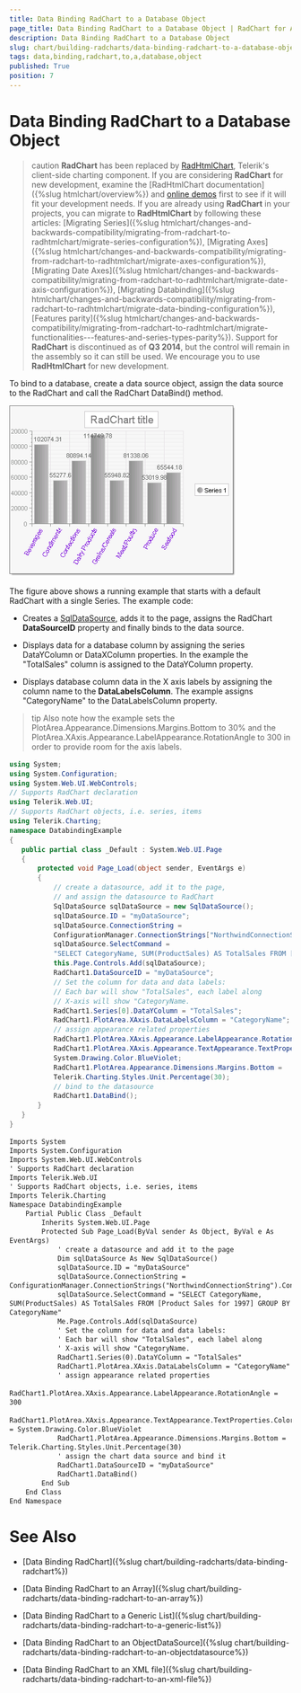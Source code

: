 ```yaml
---
title: Data Binding RadChart to a Database Object
page_title: Data Binding RadChart to a Database Object | RadChart for ASP.NET AJAX Documentation
description: Data Binding RadChart to a Database Object
slug: chart/building-radcharts/data-binding-radchart-to-a-database-object
tags: data,binding,radchart,to,a,database,object
published: True
position: 7
---
```


# Data Binding RadChart to a Database Object

>caution  **RadChart** has been replaced by [RadHtmlChart](http://www.telerik.com/products/aspnet-ajax/html-chart.aspx), Telerik's client-side charting component. If you are considering **RadChart** for new development, examine the [RadHtmlChart documentation]({%slug htmlchart/overview%}) and [online demos](http://demos.telerik.com/aspnet-ajax/htmlchart/examples/overview/defaultcs.aspx) first to see if it will fit your development needs. If you are already using **RadChart** in your projects, you can migrate to **RadHtmlChart** by following these articles: [Migrating Series]({%slug htmlchart/changes-and-backwards-compatibility/migrating-from-radchart-to-radhtmlchart/migrate-series-configuration%}), [Migrating Axes]({%slug htmlchart/changes-and-backwards-compatibility/migrating-from-radchart-to-radhtmlchart/migrate-axes-configuration%}), [Migrating Date Axes]({%slug htmlchart/changes-and-backwards-compatibility/migrating-from-radchart-to-radhtmlchart/migrate-date-axis-configuration%}), [Migrating Databinding]({%slug htmlchart/changes-and-backwards-compatibility/migrating-from-radchart-to-radhtmlchart/migrate-data-binding-configuration%}), [Features parity]({%slug htmlchart/changes-and-backwards-compatibility/migrating-from-radchart-to-radhtmlchart/migrate-functionalities---features-and-series-types-parity%}). Support for **RadChart** is discontinued as of **Q3 2014**, but the control will remain in the assembly so it can still be used. We encourage you to use **RadHtmlChart** for new development.

To bind to a database, create a data source object, assign the data source to the RadChart and call the RadChart DataBind() method.

![RadChart bound to a SqlDataSource](images/radchart-building008.png)

The figure above shows a running example that starts with a default RadChart with a single Series. The example code:

* Creates a [SqlDataSource](http://msdn2.microsoft.com/en-us/library/system.web.ui.webcontrols.sqldatasource.aspx), adds it to the page, assigns the RadChart **DataSourceID** property and finally binds to the data source.

* Displays data for a database column by assigning the series DataYColumn or DataXColumn properties. In the example the "TotalSales" column is assigned to the DataYColumn property.

* Displays database column data in the X axis labels by assigning the column name to the **DataLabelsColumn**. The example assigns "CategoryName" to the DataLabelsColumn property.

>tip Also note how the example sets the PlotArea.Appearance.Dimensions.Margins.Bottom to 30% and the PlotArea.XAxis.Appearance.LabelAppearance.RotationAngle to 300 in order to provide room for the axis labels.

````C#     
using System;
using System.Configuration;
using System.Web.UI.WebControls;
// Supports RadChart declaration
using Telerik.Web.UI;
// Supports RadChart objects, i.e. series, items
using Telerik.Charting;
namespace DatabindingExample
{
   public partial class _Default : System.Web.UI.Page
   {
	   protected void Page_Load(object sender, EventArgs e)
	   {
		   // create a datasource, add it to the page,
		   // and assign the datasource to RadChart
		   SqlDataSource sqlDataSource = new SqlDataSource();
		   sqlDataSource.ID = "myDataSource";
		   sqlDataSource.ConnectionString =
		   ConfigurationManager.ConnectionStrings["NorthwindConnectionString"].ConnectionString;
		   sqlDataSource.SelectCommand =
		   "SELECT CategoryName, SUM(ProductSales) AS TotalSales FROM [Product Sales for 1997] GROUP BY CategoryName";
		   this.Page.Controls.Add(sqlDataSource);
		   RadChart1.DataSourceID = "myDataSource";
		   // Set the column for data and data labels:
		   // Each bar will show "TotalSales", each label along
		   // X-axis will show "CategoryName.
		   RadChart1.Series[0].DataYColumn = "TotalSales";
		   RadChart1.PlotArea.XAxis.DataLabelsColumn = "CategoryName";
		   // assign appearance related properties
		   RadChart1.PlotArea.XAxis.Appearance.LabelAppearance.RotationAngle = 300;
		   RadChart1.PlotArea.XAxis.Appearance.TextAppearance.TextProperties.Color =
		   System.Drawing.Color.BlueViolet;
		   RadChart1.PlotArea.Appearance.Dimensions.Margins.Bottom =
		   Telerik.Charting.Styles.Unit.Percentage(30);
		   // bind to the datasource
		   RadChart1.DataBind();
	   }
   }
} 			
````
````VB	
Imports System
Imports System.Configuration
Imports System.Web.UI.WebControls
' Supports RadChart declaration
Imports Telerik.Web.UI
' Supports RadChart objects, i.e. series, items
Imports Telerik.Charting
Namespace DatabindingExample
	Partial Public Class _Default
		Inherits System.Web.UI.Page
		Protected Sub Page_Load(ByVal sender As Object, ByVal e As EventArgs)
			' create a datasource and add it to the page
			Dim sqlDataSource As New SqlDataSource()
			sqlDataSource.ID = "myDataSource"
			sqlDataSource.ConnectionString = ConfigurationManager.ConnectionStrings("NorthwindConnectionString").ConnectionString
			sqlDataSource.SelectCommand = "SELECT CategoryName, SUM(ProductSales) AS TotalSales FROM [Product Sales for 1997] GROUP BY CategoryName"
			Me.Page.Controls.Add(sqlDataSource)
			' Set the column for data and data labels:
			' Each bar will show "TotalSales", each label along
			' X-axis will show "CategoryName.
			RadChart1.Series(0).DataYColumn = "TotalSales"
			RadChart1.PlotArea.XAxis.DataLabelsColumn = "CategoryName"
			' assign appearance related properties
			RadChart1.PlotArea.XAxis.Appearance.LabelAppearance.RotationAngle = 300
			RadChart1.PlotArea.XAxis.Appearance.TextAppearance.TextProperties.Color = System.Drawing.Color.BlueViolet
			RadChart1.PlotArea.Appearance.Dimensions.Margins.Bottom = Telerik.Charting.Styles.Unit.Percentage(30)
			' assign the chart data source and bind it
			RadChart1.DataSourceID = "myDataSource"
			RadChart1.DataBind()
		End Sub
	End Class
End Namespace	
````

# See Also

 * [Data Binding RadChart]({%slug chart/building-radcharts/data-binding-radchart%})

 * [Data Binding RadChart to an Array]({%slug chart/building-radcharts/data-binding-radchart-to-an-array%})

 * [Data Binding RadChart to a Generic List]({%slug chart/building-radcharts/data-binding-radchart-to-a-generic-list%})

 * [Data Binding RadChart to an ObjectDataSource]({%slug chart/building-radcharts/data-binding-radchart-to-an-objectdatasource%})

 * [Data Binding RadChart to an XML file]({%slug chart/building-radcharts/data-binding-radchart-to-an-xml-file%})
